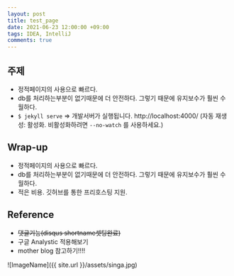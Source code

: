 ```yaml
---
layout: post
title: test_page
date: 2021-06-23 12:00:00 +09:00
tags: IDEA, IntelliJ
comments: true
---
```


## 주제
- 정적페이지의 사용으로 빠르다.
- db를 처리하는부분이 없기때문에 더 안전하다. 그렇기 때문에 유지보수가 훨씬 수월하다.
- `$ jekyll serve` => 개발서버가 실행됩니다. http://localhost:4000/ (자동 재생성: 활성화. 비활성화하려면 `--no-watch` 를 사용하세요.)

## Wrap-up
- 정적페이지의 사용으로 빠르다.
- db를 처리하는부분이 없기때문에 더 안전하다. 그렇기 때문에 유지보수가 훨씬 수월하다.
- 적은 비용. 깃허브를 통한 프리호스팅 지원.

##  Reference
- <del>댓글기능(disqus shortname셋팅완료)</del>
- 구글 Analystic 적용해보기
- mother blog 참고하기!!!!

![ImageName]({{ site.url }}/assets/singa.jpg)